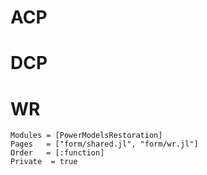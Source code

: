 # ACP
# DCP
# WR

```@autodocs
Modules = [PowerModelsRestoration]
Pages   = ["form/shared.jl", "form/wr.jl"]
Order   = [:function]
Private  = true
```